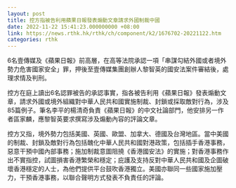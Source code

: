 ```yaml
---
layout: post
title: 控方指被告利用蘋果日報發表煽動文章請求外國制裁中國
date: 2022-11-22 15:41:23.000000000 +08:00
link: https://news.rthk.hk/rthk/ch/component/k2/1676702-20221122.htm
categories: rthk
---
```


6名壹傳媒及《蘋果日報》前高層，在高等法院承認一項「串謀勾結外國或者境外勢力危害國家安全」罪，押後至壹傳媒集團創辦人黎智英的國安法案件審結後，處理求情及判刑。

控方在庭上讀出6名認罪被告的承認事實，指各被告利用《蘋果日報》發表煽動文章，請求外國或境外組織對中華人民共和國實施制裁、封鎖或採取敵對行為，涉及85篇例子。筆名李平的楊清奇負責《蘋果日報》的中文社論部門，他安排另一作者區家麟，應黎智英要求撰寫涉及煽動內容的評論文章。

控方又指，境外勢力包括美國、英國、歐盟、加拿大、德國及台灣地區。當中美國的制裁、封鎖及敵對行為包括醜化中華人民共和國對港政策，包括插手香港事務，惡意干預中國內部事務；施加制裁意圖阻撓《香港國安法》的實施；對香港事務作出不實指控，試圖損害香港繁榮和穩定；庇護及支持反對中華人民共和國及企圖破壞香港穩定的人士，為他們提供平台鼓吹香港獨立。美國亦聯同一些國家施加壓力，干預香港事務，以聯合聲明方式發表不負責任的評論。
